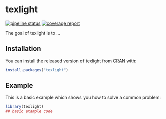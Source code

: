 # texlight

<!-- badges: start -->
[![pipeline status](https://git.stable.innovation.insee.eu/w3crk9/texlight/badges/master/pipeline.svg)](https://git.stable.innovation.insee.eu/w3crk9/texlight/commits/master)
[![coverage report](https://git.stable.innovation.insee.eu/w3crk9/texlight/badges/master/coverage.svg)](https://git.stable.innovation.insee.eu/w3crk9/texlight/commits/master)
<!-- badges: end -->

The goal of texlight is to ...

## Installation

You can install the released version of texlight from [CRAN](https://CRAN.R-project.org) with:

``` r
install.packages("texlight")
```

## Example

This is a basic example which shows you how to solve a common problem:

``` r
library(texlight)
## basic example code
```

